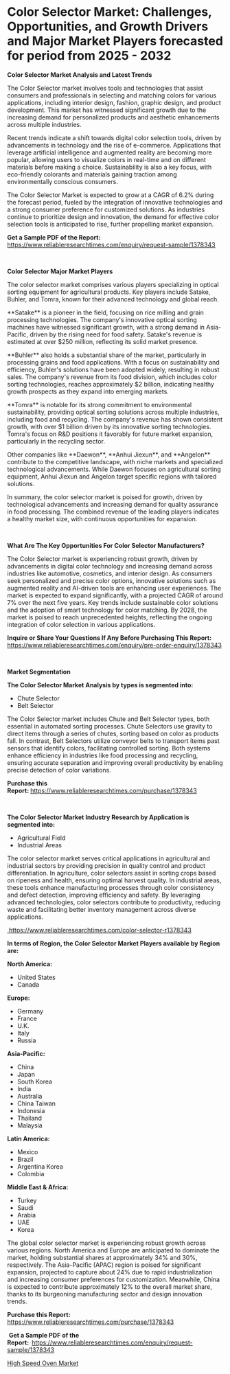 <p><h1>Color Selector Market: Challenges, Opportunities, and Growth Drivers and Major Market Players forecasted for period from 2025 - 2032</h1></p><p><strong>Color Selector Market Analysis and Latest Trends</strong></p>
<p><p>The Color Selector market involves tools and technologies that assist consumers and professionals in selecting and matching colors for various applications, including interior design, fashion, graphic design, and product development. This market has witnessed significant growth due to the increasing demand for personalized products and aesthetic enhancements across multiple industries.</p><p>Recent trends indicate a shift towards digital color selection tools, driven by advancements in technology and the rise of e-commerce. Applications that leverage artificial intelligence and augmented reality are becoming more popular, allowing users to visualize colors in real-time and on different materials before making a choice. Sustainability is also a key focus, with eco-friendly colorants and materials gaining traction among environmentally conscious consumers.</p><p>The Color Selector Market is expected to grow at a CAGR of 6.2% during the forecast period, fueled by the integration of innovative technologies and a strong consumer preference for customized solutions. As industries continue to prioritize design and innovation, the demand for effective color selection tools is anticipated to rise, further propelling market expansion.</p></p>
<p><strong>Get a Sample PDF of the Report:&nbsp;</strong> <a href="https://www.reliableresearchtimes.com/enquiry/request-sample/1378343?utm_campaign=3565&utm_medium=2&utm_source=Github&utm_content=ia&utm_term=08042025&utm_id=color-selector">https://www.reliableresearchtimes.com/enquiry/request-sample/1378343</a></p>
<p>&nbsp;</p>
<p><strong>Color Selector Major Market Players</strong></p>
<p><p>The color selector market comprises various players specializing in optical sorting equipment for agricultural products. Key players include Satake, Buhler, and Tomra, known for their advanced technology and global reach.</p><p>**Satake** is a pioneer in the field, focusing on rice milling and grain processing technologies. The company's innovative optical sorting machines have witnessed significant growth, with a strong demand in Asia-Pacific, driven by the rising need for food safety. Satake's revenue is estimated at over $250 million, reflecting its solid market presence.</p><p>**Buhler** also holds a substantial share of the market, particularly in processing grains and food applications. With a focus on sustainability and efficiency, Buhler's solutions have been adopted widely, resulting in robust sales. The company's revenue from its food division, which includes color sorting technologies, reaches approximately $2 billion, indicating healthy growth prospects as they expand into emerging markets.</p><p>**Tomra** is notable for its strong commitment to environmental sustainability, providing optical sorting solutions across multiple industries, including food and recycling. The company's revenue has shown consistent growth, with over $1 billion driven by its innovative sorting technologies. Tomra's focus on R&D positions it favorably for future market expansion, particularly in the recycling sector.</p><p>Other companies like **Daewon**, **Anhui Jiexun**, and **Angelon** contribute to the competitive landscape, with niche markets and specialized technological advancements. While Daewon focuses on agricultural sorting equipment, Anhui Jiexun and Angelon target specific regions with tailored solutions.</p><p>In summary, the color selector market is poised for growth, driven by technological advancements and increasing demand for quality assurance in food processing. The combined revenue of the leading players indicates a healthy market size, with continuous opportunities for expansion.</p></p>
<p>&nbsp;</p>
<p><strong>What Are The Key Opportunities For Color Selector Manufacturers?</strong></p>
<p><p>The Color Selector market is experiencing robust growth, driven by advancements in digital color technology and increasing demand across industries like automotive, cosmetics, and interior design. As consumers seek personalized and precise color options, innovative solutions such as augmented reality and AI-driven tools are enhancing user experiences. The market is expected to expand significantly, with a projected CAGR of around 7% over the next five years. Key trends include sustainable color solutions and the adoption of smart technology for color matching. By 2028, the market is poised to reach unprecedented heights, reflecting the ongoing integration of color selection in various applications.</p></p>
<p><strong>Inquire or Share Your Questions If Any Before Purchasing This Report:</strong> <a href="https://www.reliableresearchtimes.com/enquiry/pre-order-enquiry/1378343?utm_campaign=3565&utm_medium=2&utm_source=Github&utm_content=ia&utm_term=08042025&utm_id=color-selector">https://www.reliableresearchtimes.com/enquiry/pre-order-enquiry/1378343</a></p>
<p>&nbsp;</p>
<p><strong>Market Segmentation</strong></p>
<p><strong>The Color Selector Market Analysis by types is segmented into:</strong></p>
<p><ul><li>Chute Selector</li><li>Belt Selector</li></ul></p>
<p><p>The Color Selector market includes Chute and Belt Selector types, both essential in automated sorting processes. Chute Selectors use gravity to direct items through a series of chutes, sorting based on color as products fall. In contrast, Belt Selectors utilize conveyor belts to transport items past sensors that identify colors, facilitating controlled sorting. Both systems enhance efficiency in industries like food processing and recycling, ensuring accurate separation and improving overall productivity by enabling precise detection of color variations.</p></p>
<p><strong>Purchase this Report:&nbsp;</strong><a href="https://www.reliableresearchtimes.com/purchase/1378343?utm_campaign=3565&utm_medium=2&utm_source=Github&utm_content=ia&utm_term=08042025&utm_id=color-selector">https://www.reliableresearchtimes.com/purchase/1378343</a></p>
<p>&nbsp;</p>
<p><strong>The Color Selector Market Industry Research by Application is segmented into:</strong></p>
<p><ul><li>Agricultural Field</li><li>Industrial Areas</li></ul></p>
<p><p>The color selector market serves critical applications in agricultural and industrial sectors by providing precision in quality control and product differentiation. In agriculture, color selectors assist in sorting crops based on ripeness and health, ensuring optimal harvest quality. In industrial areas, these tools enhance manufacturing processes through color consistency and defect detection, improving efficiency and safety. By leveraging advanced technologies, color selectors contribute to productivity, reducing waste and facilitating better inventory management across diverse applications.</p></p>
<p><a href="https://www.reliableresearchtimes.com/color-selector-r1378343?utm_campaign=3565&utm_medium=2&utm_source=Github&utm_content=ia&utm_term=08042025&utm_id=color-selector">&nbsp;https://www.reliableresearchtimes.com/color-selector-r1378343</a></p>
<p><strong>In terms of Region, the Color Selector Market Players available by Region are:</strong></p>
<p>
    <p> <strong> North America: </strong>
        <ul>
            <li>United States</li>
            <li>Canada</li>
        </ul>
        </p> 
    <p> <strong> Europe: </strong>
        <ul>
            <li>Germany</li>
            <li>France</li>
            <li>U.K.</li>
            <li>Italy</li>
            <li>Russia</li>
        </ul>
        </p> 
    <p> <strong> Asia-Pacific: </strong>
        <ul>
            <li>China</li>
            <li>Japan</li>
            <li>South Korea</li>
            <li>India</li>
            <li>Australia</li>
            <li>China Taiwan</li>
            <li>Indonesia</li>
            <li>Thailand</li>
            <li>Malaysia</li>
        </ul>
        </p> 
    <p> <strong> Latin America: </strong>
        <ul>
            <li>Mexico</li>
            <li>Brazil</li>
            <li>Argentina Korea</li>
            <li>Colombia</li>
        </ul>
        </p> 
    <p> <strong> Middle East & Africa: </strong>
        <ul>
            <li>Turkey</li>
            <li>Saudi</li>
            <li>Arabia</li>
            <li>UAE</li>
            <li>Korea</li>
        </ul>
    </p>
    </p>
<p><p>The global color selector market is experiencing robust growth across various regions. North America and Europe are anticipated to dominate the market, holding substantial shares at approximately 34% and 30%, respectively. The Asia-Pacific (APAC) region is poised for significant expansion, projected to capture about 24% due to rapid industrialization and increasing consumer preferences for customization. Meanwhile, China is expected to contribute approximately 12% to the overall market share, thanks to its burgeoning manufacturing sector and design innovation trends.</p></p>
<p><strong>Purchase this Report: </strong><a href="https://www.reliableresearchtimes.com/purchase/1378343?utm_campaign=3565&utm_medium=2&utm_source=Github&utm_content=ia&utm_term=08042025&utm_id=color-selector">https://www.reliableresearchtimes.com/purchase/1378343</a></p>
<p>&nbsp;<strong>Get a Sample PDF of the Report:&nbsp;&nbsp;</strong><a href="https://www.reliableresearchtimes.com/enquiry/request-sample/1378343?utm_campaign=3565&utm_medium=2&utm_source=Github&utm_content=ia&utm_term=08042025&utm_id=color-selector">https://www.reliableresearchtimes.com/enquiry/request-sample/1378343</a></p>
<p><strong></strong></p>
<p><p><a href="https://github.com/bufkamaiahi7/Market-Research-Report-List-1/blob/main/high-speed-oven-market.md?utm_campaign=3565&utm_medium=2&utm_source=Github&utm_content=ia&utm_term=08042025&utm_id=color-selector">High Speed Oven Market</a></p></p>